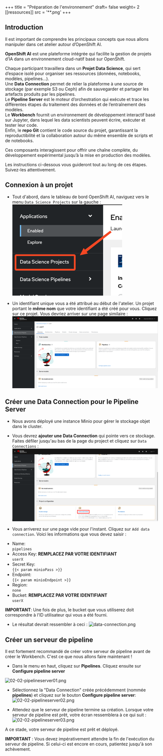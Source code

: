 +++
title = "Préparation de l'environnement"
draft= false
weight= 2
[[ressources]]
  src = '**.png'
+++

## Introduction

Il est important de comprendre les principaux concepts que nous allons manipuler dans cet atelier autour d’OpenShift AI.

**OpenShift AI** est une plateforme intégrée qui facilite la gestion de projets d’IA dans un environnement cloud-natif basé sur OpenShift.

Chaque participant travaillera dans un **Projet Data Science**, qui sert d’espace isolé pour organiser ses ressources (données, notebooks, modèles, pipelines…).  
Une **Data Connection** permet de relier la plateforme à une source de stockage (par exemple S3 ou Ceph) afin de sauvegarder et partager les artefacts produits par les pipelines.  
Le **Pipeline Server** est le moteur d’orchestration qui exécute et trace les différentes étapes du traitement des données et de l’entraînement des modèles.  
Le **Workbench** fournit un environnement de développement interactif basé sur Jupyter, dans lequel les data scientists peuvent écrire, exécuter et tester leur code.  
Enfin, le **repo Git** contient le code source du projet, garantissant la reproductibilité et la collaboration autour du même ensemble de scripts et de notebooks.

Ces composants interagissent pour offrir une chaîne complète, du développement expérimental jusqu’à la mise en production des modèles.

Les instructions ci-dessous vous guideront tout au long de ces étapes. Suivez-les attentivement.

## Connexion à un projet

* Tout d'abord, dans le tableau de bord OpenShift AI, naviguez vers le menu `Data Science Projects` sur la gauche :
![02-02-ds-proj-nav](02-02-ds-proj-nav.png)

* Un identifiant unique vous a été attribué au début de l'atelier. Un projet portant le **même nom** que votre identifiant a été créé pour vous. Cliquez sur ce projet. Vous devriez arriver sur une page similaire :
![project-empty-state](project-empty-state.png)

## Créer une Data Connection pour le Pipeline Server

* Nous avons déployé une instance Minio pour gérer le stockage objet dans le cluster.
* Vous devrez **ajouter une Data Connection** qui pointe vers ce stockage. Faites défiler jusqu'au bas de la page du project et cliquez sur `Data Connections` :
![02-02-add-dc.png](02-02-add-dc.png)

* Vous arriverez sur une page vide pour l'instant. Cliquez sur `Add data connection`. Voici les informations que vous devez saisir :
- Name:  
```pipelines```
- Access Key: **REMPLACEZ PAR VOTRE IDENTIFIANT**  
```userX```
- Secret Key:  
```{{< param minioPass >}}```
- Endpoint:  
```{{< param minioEndpoint >}}```
- Region:  
```none```
- Bucket: **REMPLACEZ PAR VOTRE IDENTIFIANT**  
```userX```

**IMPORTANT**: Une fois de plus, le bucket que vous utiliserez doit correspondre à l'ID utilisateur qui vous a été fourni.

* Le résultat devrait ressembler à ceci :
![data-connection.png](data-connection.png)

## Créer un serveur de pipeline

Il est fortement recommandé de créer votre serveur de pipeline avant de créer le Workbench. C'est ce que nous allons faire maintenant !

* Dans le menu en haut, cliquez sur **Pipelines**. Cliquez ensuite sur **Configure pipeline server**

![02-02-pipelineserver01.png](02-02-pipelineserver01.png)

* Sélectionnez la "Data Connection" créée précédemment (nommée **pipelines**) et cliquez sur le bouton **Configure pipeline server**:
![02-02-pipelineserver02.png](02-02-pipelineserver02.png)

* Attendez que le serveur de pipeline termine sa création. Lorsque votre serveur de pipeline est prêt, votre écran ressemblera à ce qui suit :
![02-02-pipelineserver03.png](02-02-pipelineserver03.png)

A ce stade, votre serveur de pipeline est prêt et déployé.

**IMPORTANT** : Vous devez impérativement attendre la fin de l'exécution du serveur de pipeline. Si celui-ci est encore en cours, patientez jusqu'à son achèvement.
